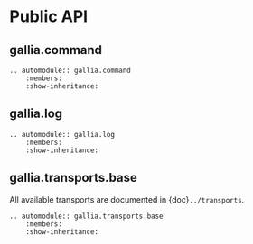 <!--
SPDX-FileCopyrightText: AISEC Pentesting Team

SPDX-License-Identifier: CC0-1.0
-->

# Public API

## gallia.command

```{eval-rst}
.. automodule:: gallia.command
    :members:
    :show-inheritance:
```

## gallia.log

```{eval-rst}
.. automodule:: gallia.log
    :members:
    :show-inheritance:
```

## gallia.transports.base

All available transports are documented in {doc}`../transports`.

```{eval-rst}
.. automodule:: gallia.transports.base
    :members:
    :show-inheritance:
```
